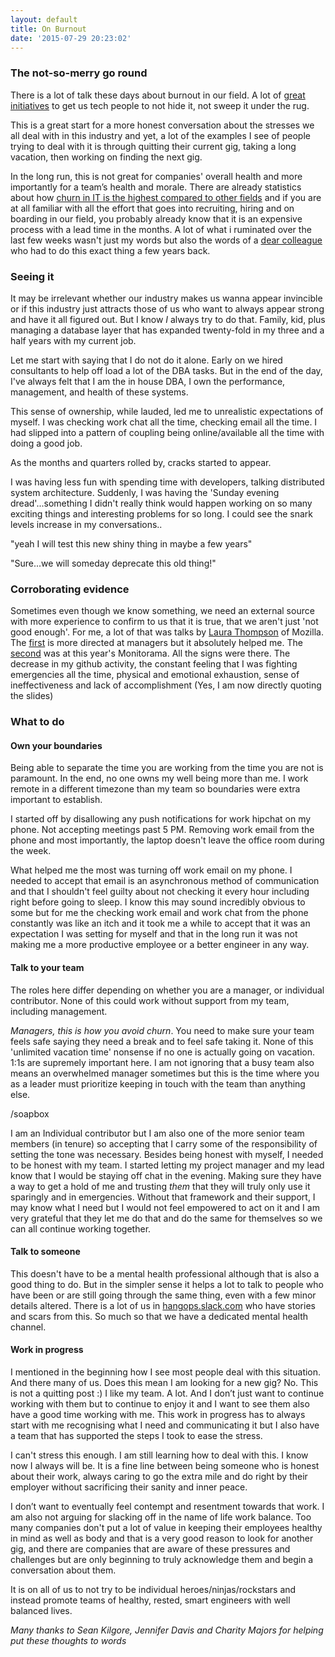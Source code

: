 ```yaml
---
layout: default
title: On Burnout
date: '2015-07-29 20:23:02'
---
```


### The not-so-merry go round


There is a lot of talk these days about burnout in our field. A lot of [great](http://burnout.io) [initiatives](http://mhprompt.org) to get us tech people to not hide it, not sweep it under the rug. 

This is a great start for a more honest conversation about the stresses we all deal with in this industry and yet, a lot of the examples I see of people trying to deal with it is through quitting their current gig, taking a long vacation, then working on finding the next gig. 

In the long run, this is not great for companies' overall health and more importantly for a team’s health and morale. There are already statistics about how [churn in IT is the highest compared to other fields](http://www.techrepublic.com/blog/career-management/tech-companies-have-highest-turnover-rate/) and if you are at all familiar with all the effort that goes into recruiting, hiring and on boarding in our field, you probably already know that it is an expensive process with a lead time in the months. A lot of what i ruminated over the last few weeks wasn't just my words but also the words of a [dear colleague](http://logikal.is/blog/2013/04/30/a-month-to-myself/) who had to do this exact thing a few years back.


### Seeing it

It may be irrelevant whether our industry makes us wanna appear invincible or if this industry just attracts those of us who want to always appear strong and have it all figured out. But I know *I* always try to do that. Family, kid, plus managing a database layer that has expanded twenty-fold in my three and a half years with my current job. 

Let me start with saying that I do not do it alone. Early on we hired consultants to help off load a lot of the DBA tasks. But in the end of the day, I've always felt that I am the in house DBA, I own the performance, management, and health of these systems. 

This sense of ownership, while lauded, led me to unrealistic expectations of myself. I was checking work chat all the time, checking email all the time. I had slipped into a pattern of coupling being online/available all the time with doing a good job. 

As the months and quarters rolled by, cracks started to appear. 

I was having less fun with spending time with developers, talking distributed system architecture. Suddenly, I was having the 'Sunday evening dread'...something I didn't really think would happen working on so many exciting things and interesting problems for so long.  I could see the snark levels increase in my conversations..

"yeah I will test this new shiny thing in maybe a few years"

"Sure...we will someday deprecate this old thing!"

### Corroborating evidence

Sometimes even though we know something, we need an external source with more experience to confirm to us that it is true, that we aren't just 'not good enough'. For me, a lot of that was talks by [Laura Thompson](https://twitter.com/lxt) of Mozilla. The [first](http://original.livestream.com/etsycodeascraft/video?clipId=pla_b7da40fe-ac51-4a87-ac0b-6002899457eb&utm_source=lslibrary&utm_medium=ui-thumb) is more directed at managers but it absolutely helped me. The [second](https://vimeo.com/131484322) was at this year's Monitorama. All the signs were there. The decrease in my github activity, the constant feeling that I was fighting emergencies all the time, physical and emotional exhaustion, sense of ineffectiveness and lack of accomplishment (Yes, I am now directly quoting the slides)

### What to do

#### Own your boundaries

Being able to separate the time you are working from the time you are not is paramount. In the end, no one owns my well being more than me. I work remote in a different timezone than my team so boundaries were extra important to establish.

 I started off by disallowing any push notifications for work hipchat on my phone. Not accepting meetings past 5 PM. Removing work email from the phone and most importantly, the laptop doesn't leave the office room during the week. 

What helped me the most was turning off work email on my phone. I needed to accept that email is an asynchronous method of communication and that I shouldn't feel guilty about not checking it every hour including right before going to sleep. I know this may sound incredibly obvious to some but for me the checking work email and work chat from the phone constantly was like an itch and it took me a while to accept that it was an expectation I was setting for myself and that in the long run it was not making me a more productive employee or a better engineer in any way.
 

#### Talk to your team

The roles here differ depending on whether you are a manager, or individual contributor. None of this could work without support from my team, including management. 

*Managers, this is how you avoid churn*.  You need to make sure your team feels safe saying they need a break and to feel safe taking it. None of this 'unlimited vacation time' nonsense if no one is actually going on vacation. 1:1s are supremely important here. I am not ignoring that a busy team also means an overwhelmed manager sometimes but this is the time where you as a leader must prioritize keeping in touch with the team than anything else. 

/soapbox


I am an Individual contributor but I am also one of the more senior team members (in tenure) so accepting that I carry some of the responsibility of setting the tone was necessary. Besides being honest with myself, I needed to be honest with my team. I started letting my project manager and my lead know that I would be staying off chat in the evening. Making sure they have a way to get a hold of me and trusting *them* that they will truly only use it sparingly and in emergencies. Without that framework and their support, I may know what I need but I would not feel empowered to act on it and I am very grateful that they let me do that and do the same for themselves so we can all continue working together.


#### Talk to someone

This doesn't have to be a mental health professional although that is also a good thing to do. But in the simpler sense it helps a lot to talk to people who have been or are still going through the same thing, even with a few minor details altered. There is a lot of us in [hangops.slack.com](http://signup.hangops.com) who have stories and scars from this. So much so that we have a dedicated mental health channel.

#### Work in progress

I mentioned in the beginning how I see most people deal with this situation. And there many of us. Does this mean I am looking for a new gig? No. This is not a quitting post :) I like my team. A lot. And I don’t just want to continue working with them but to continue to enjoy it and I want to see them also have a good time working with me. This work in progress has to always start with me recognising what I need and communicating it but I also have a team that has supported the steps I took to ease the stress. 

I can't stress this enough. I am still learning how to deal with this. I know now I always will be. It is a fine line between being someone who is honest about their work, always caring to go the extra mile and do right by their employer without sacrificing their sanity and inner peace.

I don’t want to eventually feel contempt and resentment towards that work. I am also not arguing for slacking off in the name of life work balance. Too many companies don't put a lot of value in keeping their employees healthy in mind as well as body and that is a very good reason to look for another gig, and there are companies that are aware of these pressures and challenges but are only beginning to truly acknowledge them and begin a conversation about them. 

It is on all of us to not try to be individual heroes/ninjas/rockstars and instead promote teams of healthy, rested, smart engineers with well balanced lives.


_Many thanks to Sean Kilgore, Jennifer Davis and Charity Majors for helping put these thoughts to words_

